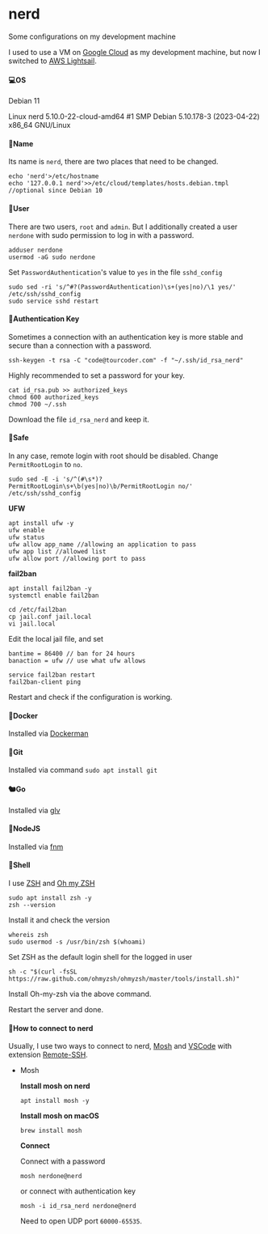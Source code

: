 # nerd
Some configurations on my development machine

I used to use a VM on [Google Cloud](https://cloud.google.com) as my development machine, but now I switched to [AWS Lightsail](https://lightsail.aws.amazon.com).

#### 💻OS

Debian 11

Linux nerd 5.10.0-22-cloud-amd64 #1 SMP Debian 5.10.178-3 (2023-04-22) x86_64 GNU/Linux

#### 🌟Name

Its name is `nerd`, there are two places that need to be changed. 

```
echo 'nerd'>/etc/hostname
echo '127.0.0.1 nerd'>>/etc/cloud/templates/hosts.debian.tmpl //optional since Debian 10
```

#### 👦User

There are two users, `root` and `admin`. But I additionally created a user `nerdone` with sudo permission to log in with a password.

```
adduser nerdone
usermod -aG sudo nerdone
```

Set `PasswordAuthentication`'s value to `yes` in the file `sshd_config`

```
sudo sed -ri 's/^#?(PasswordAuthentication)\s+(yes|no)/\1 yes/' /etc/ssh/sshd_config
sudo service sshd restart
```

#### 🔑Authentication Key

Sometimes a connection with an authentication key is more stable and secure than a connection with a password.

```
ssh-keygen -t rsa -C "code@tourcoder.com" -f "~/.ssh/id_rsa_nerd"
```

Highly recommended to set a password for your key.

```
cat id_rsa.pub >> authorized_keys
chmod 600 authorized_keys
chmod 700 ~/.ssh
```

Download the file `id_rsa_nerd` and keep it.

#### 🔐Safe

In any case, remote login with root should be disabled. Change `PermitRootLogin` to `no`.

```
sudo sed -E -i 's/^(#\s*)?PermitRootLogin\s+\b(yes|no)\b/PermitRootLogin no/' /etc/ssh/sshd_config
```

**UFW**

```
apt install ufw -y
ufw enable
ufw status
ufw allow app_name //allowing an application to pass
ufw app list //allowed list
ufw allow port //allowing port to pass
```

**fail2ban**

```
apt install fail2ban -y
systemctl enable fail2ban
```

```
cd /etc/fail2ban
cp jail.conf jail.local
vi jail.local
```

Edit the local jail file, and set

```
bantime = 86400 // ban for 24 hours
banaction = ufw // use what ufw allows
```

```
service fail2ban restart
fail2ban-client ping
```

Restart and check if the configuration is working. 

#### 🐳Docker

Installed via [Dockerman](https://github.com/tourcoder/dockerman)

#### 🦇Git

Installed via command `sudo apt install git`

#### 🐿️Go

Installed via [glv](https://github.com/glv-go/glv)

#### 🦨NodeJS

Installed via [fnm](https://fnm.vercel.app)

#### 🐚Shell

I use [ZSH](https://en.wikipedia.org/wiki/Z_shell) and [Oh my ZSH](https://ohmyz.sh)

```
sudo apt install zsh -y
zsh --version
```

Install it and check the version

```
whereis zsh
sudo usermod -s /usr/bin/zsh $(whoami)
```

Set ZSH as the default login shell for the logged in user

```
sh -c "$(curl -fsSL https://raw.github.com/ohmyzsh/ohmyzsh/master/tools/install.sh)"
```

Install Oh-my-zsh via the above command. 

Restart the server and done.

#### 🔗How to connect to nerd

Usually, I use two ways to connect to nerd, [Mosh](https://mosh.org) and [VSCode](https://code.visualstudio.com) with extension [Remote-SSH](https://marketplace.visualstudio.com/items?itemName=ms-vscode-remote.remote-ssh).

- Mosh

  **Install mosh on nerd**

  ```
  apt install mosh -y
  ```

  **Install mosh on macOS**

  ```
  brew install mosh
  ```

  **Connect**
  
  Connect with a password
  
  ```
  mosh nerdone@nerd
  ```
  
  or connect with authentication key
  
  ```
  mosh -i id_rsa_nerd nerdone@nerd
  ```
  
  Need to open UDP port `60000-65535`.
  
